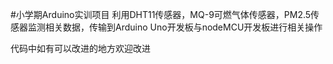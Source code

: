#小学期Arduino实训项目
利用DHT11传感器，MQ-9可燃气体传感器，PM2.5传感器监测相关数据，传输到Arduino Uno开发板与nodeMCU开发板进行相关操作

代码中如有可以改进的地方欢迎改进

